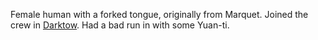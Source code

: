 Female human with a forked tongue, originally from Marquet. Joined the crew in [Darktow](../../2.%20Locations/Darktow%20Isle/Darktow.md). Had a bad run in with some Yuan-ti.
